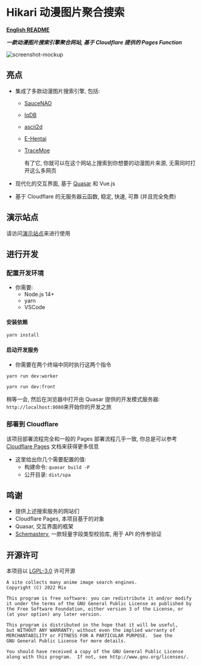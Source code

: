 # Hikari 动漫图片聚合搜索

[**English README**](./README_en.md)

**_一款动漫图片搜索引擎聚合网站, 基于 Cloudflare 提供的 Pages Function_**

![screenshot-mockup](https://user-images.githubusercontent.com/32300164/158019817-a90109c1-96ec-406d-9a8c-8b2bcf7145fb.png)

## 亮点


- 集成了多款动漫图片搜索引擎, 包括:

  - [SauceNAO](https://saucenao.com/)
  - [IqDB](https://iqdb.org/)
  - [ascii2d](https://ascii2d.net/)
  - [E-Hentai](https://e-hentai.org/)
  - [TraceMoe](https://trace.moe/)

    有了它, 你就可以在这个网站上搜索到你想要的动漫图片来源, 无需同时打开这么多网页

- 现代化的交互界面, 基于 [Quasar](https://quasar.dev) 和 Vue.js

- 基于 Cloudflare 的无服务器云函数, 稳定, 快速, 可靠 (并且完全免费)

## 演示站点

请访问[演示站点](https://hikari.obfs.dev)来进行使用

## 进行开发

### 配置开发环境

- 你需要:
  - Node.js 14+
  - yarn
  - VSCode

#### 安装依赖

```bash
yarn install
```

#### 启动开发服务

- 你需要在两个终端中同时执行这两个指令

```bash
yarn run dev:worker
```

```bash
yarn run dev:front
```

稍等一会, 然后在浏览器中打开由 Quasar 提供的开发模式服务器: `http://localhost:8080`来开始你的开发之旅

### 部署到 Cloudflare

该项目部署流程完全和一般的 Pages 部署流程几乎一致, 你总是可以参考 [Cloudflare Pages](https://developers.cloudflare.com/pages/get-started/) 文档来获得更多信息

- 这里给出你几个需要配置的值:
  - 构建命令: `quasar build -P`
  - 公开目录: `dist/spa`

## 鸣谢

- 提供上述搜索服务的网站们
- Cloudflare Pages, 本项目基于的对象
- Quasar, 交互界面的框架
- [Schemastery](https://github.com/Shigma/schemastery), 一款轻量字段类型校验库, 用于 API 的传参验证

## 开源许可

本项目以 [LGPL-3.0](./LICENSE) 许可开源

<!-- markdownlint-disable MD046 -->

    A site collects many anime image search engines.
    Copyright (C) 2022 Mix

    This program is free software: you can redistribute it and/or modify
    it under the terms of the GNU General Public License as published by
    the Free Software Foundation, either version 3 of the License, or
    (at your option) any later version.

    This program is distributed in the hope that it will be useful,
    but WITHOUT ANY WARRANTY; without even the implied warranty of
    MERCHANTABILITY or FITNESS FOR A PARTICULAR PURPOSE.  See the
    GNU General Public License for more details.

    You should have received a copy of the GNU General Public License
    along with this program.  If not, see http://www.gnu.org/licenses/.

<!-- markdownlint-enable MD046 -->
